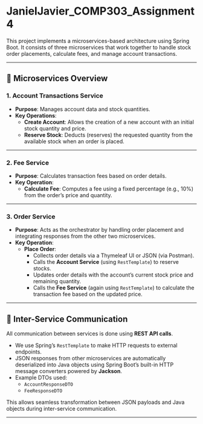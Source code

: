# JanielJavier_COMP303_Assignment4

This project implements a microservices-based architecture using Spring Boot. It consists of three microservices that work together to handle stock order placements, calculate fees, and manage account transactions.

---

## 🔧 Microservices Overview

### 1. Account Transactions Service
- **Purpose**: Manages account data and stock quantities.
- **Key Operations**:
  - **Create Account**: Allows the creation of a new account with an initial stock quantity and price.
  - **Reserve Stock**: Deducts (reserves) the requested quantity from the available stock when an order is placed.

---

### 2. Fee Service
- **Purpose**: Calculates transaction fees based on order details.
- **Key Operation**:
  - **Calculate Fee**: Computes a fee using a fixed percentage (e.g., 10%) from the order’s price and quantity.

---

### 3. Order Service
- **Purpose**: Acts as the orchestrator by handling order placement and integrating responses from the other two microservices.
- **Key Operation**:
  - **Place Order**:
    - Collects order details via a Thymeleaf UI or JSON (via Postman).
    - Calls the **Account Service** (using `RestTemplate`) to reserve stocks.
    - Updates order details with the account’s current stock price and remaining quantity.
    - Calls the **Fee Service** (again using `RestTemplate`) to calculate the transaction fee based on the updated price.

---

## 🔁 Inter-Service Communication

All communication between services is done using **REST API calls**.

- We use Spring’s `RestTemplate` to make HTTP requests to external endpoints.
- JSON responses from other microservices are automatically deserialized into Java objects using Spring Boot’s built-in HTTP message converters powered by **Jackson**.
- Example DTOs used:
  - `AccountResponseDTO`
  - `FeeResponseDTO`

This allows seamless transformation between JSON payloads and Java objects during inter-service communication.

---

